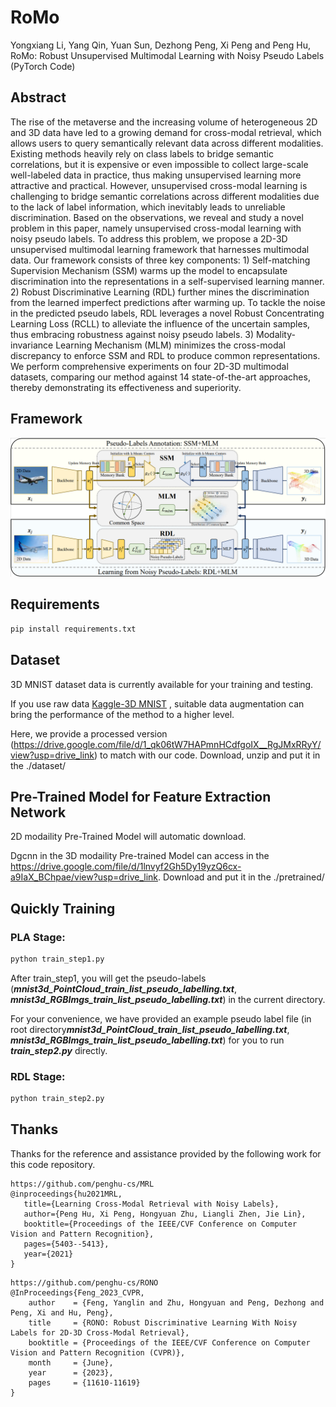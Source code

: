 # RoMo
Yongxiang Li, Yang Qin, Yuan Sun, Dezhong Peng, Xi Peng and Peng Hu, RoMo: Robust Unsupervised Multimodal Learning with Noisy Pseudo Labels (PyTorch Code)

## Abstract
The rise of the metaverse and the increasing volume of heterogeneous 2D and 3D data have led to a growing demand for cross-modal retrieval, which allows users to query semantically relevant data across different modalities. Existing methods heavily rely on class labels to bridge semantic correlations, but it is expensive or even impossible to collect large-scale well-labeled data in practice, thus making unsupervised learning more attractive and practical. However, unsupervised cross-modal learning is challenging to bridge semantic correlations across different modalities due to the lack of label information, which inevitably leads to unreliable discrimination. Based on the observations, we reveal and study a novel problem in this paper, namely unsupervised cross-modal learning with noisy pseudo labels. To address this problem, we propose a 2D-3D unsupervised multimodal learning framework that harnesses multimodal data. Our framework consists of three key components: 1) Self-matching Supervision Mechanism (SSM) warms up the model to encapsulate discrimination into the representations in a self-supervised learning manner. 2) Robust Discriminative Learning (RDL) further mines the discrimination from the learned imperfect predictions after warming up. To tackle the noise in the predicted pseudo labels, RDL leverages a novel Robust Concentrating Learning Loss (RCLL) to alleviate the influence of the uncertain samples, thus embracing robustness against noisy pseudo labels. 3) Modality-invariance Learning Mechanism (MLM) minimizes the cross-modal discrepancy to enforce SSM and RDL to produce common representations. We perform comprehensive experiments on four 2D-3D multimodal datasets, comparing our method against 14 state-of-the-art approaches, thereby demonstrating its effectiveness and superiority.

## Framework
![pipline](./figs/pipline_figure.png)

## Requirements
```bash
pip install requirements.txt
```

## Dataset
3D MNIST dataset data is currently available for your training and testing. 

If you use raw data [Kaggle-3D MNIST](https://www.kaggle.com/datasets/daavoo/3d-mnist) , suitable data augmentation can bring the performance of the method to a higher level. 

Here, we provide a processed version (https://drive.google.com/file/d/1_qk06tW7HAPmnHCdfgoIX__RgJMxRRyY/view?usp=drive_link) to match with our code. Download, unzip and put it in the ./dataset/

## Pre-Trained Model for Feature Extraction Network
2D modaility Pre-Trained Model will automatic download.

Dgcnn in the 3D modaility Pre-trained Model can access in the https://drive.google.com/file/d/1lnvyf2Gh5Dy19yzQ6cx-a9IaX_BChpae/view?usp=drive_link. Download and put it in the ./pretrained/

## Quickly Training
### PLA Stage:
```python
python train_step1.py
```
After train_step1, you will get the pseudo-labels (***mnist3d_PointCloud_train_list_pseudo_labelling.txt***, ***mnist3d_RGBImgs_train_list_pseudo_labelling.txt***) in the current directory. 

For your convenience, we have provided an example pseudo label file (in root directory***mnist3d_PointCloud_train_list_pseudo_labelling.txt***, ***mnist3d_RGBImgs_train_list_pseudo_labelling.txt***) for you to run ***train_step2.py*** directly.

### RDL Stage:
```python
python train_step2.py
```

## Thanks
Thanks for the reference and assistance provided by the following work for this code repository.
```
https://github.com/penghu-cs/MRL
@inproceedings{hu2021MRL,
   title={Learning Cross-Modal Retrieval with Noisy Labels},
   author={Peng Hu, Xi Peng, Hongyuan Zhu, Liangli Zhen, Jie Lin},
   booktitle={Proceedings of the IEEE/CVF Conference on Computer Vision and Pattern Recognition},
   pages={5403--5413},
   year={2021}
}
```
```
https://github.com/penghu-cs/RONO
@InProceedings{Feng_2023_CVPR,
    author    = {Feng, Yanglin and Zhu, Hongyuan and Peng, Dezhong and Peng, Xi and Hu, Peng},
    title     = {RONO: Robust Discriminative Learning With Noisy Labels for 2D-3D Cross-Modal Retrieval},
    booktitle = {Proceedings of the IEEE/CVF Conference on Computer Vision and Pattern Recognition (CVPR)},
    month     = {June},
    year      = {2023},
    pages     = {11610-11619}
}
```
